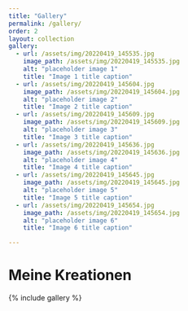 ```yaml
---
title: "Gallery"
permalink: /gallery/
order: 2
layout: collection
gallery:
  - url: /assets/img/20220419_145535.jpg
    image_path: /assets/img/20220419_145535.jpg
    alt: "placeholder image 1"
    title: "Image 1 title caption"
  - url: /assets/img/20220419_145604.jpg
    image_path: /assets/img/20220419_145604.jpg
    alt: "placeholder image 2"
    title: "Image 2 title caption"
  - url: /assets/img/20220419_145609.jpg
    image_path: /assets/img/20220419_145609.jpg
    alt: "placeholder image 3"
    title: "Image 3 title caption"
  - url: /assets/img/20220419_145636.jpg
    image_path: /assets/img/20220419_145636.jpg
    alt: "placeholder image 4"
    title: "Image 4 title caption"
  - url: /assets/img/20220419_145645.jpg
    image_path: /assets/img/20220419_145645.jpg
    alt: "placeholder image 5"
    title: "Image 5 title caption"
  - url: /assets/img/20220419_145654.jpg
    image_path: /assets/img/20220419_145654.jpg
    alt: "placeholder image 6"
    title: "Image 6 title caption"

---
```



# Meine Kreationen
{% include gallery %}